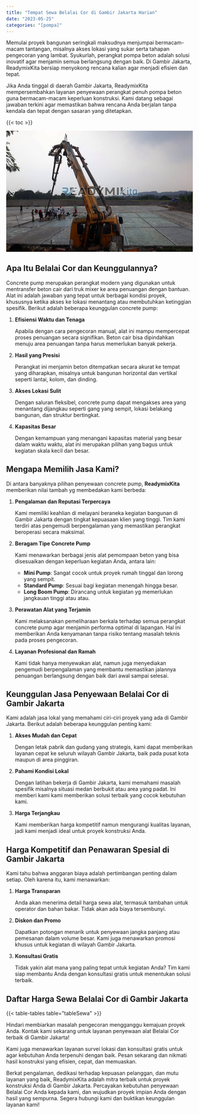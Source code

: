 ```yaml
---
title: "Tempat Sewa Belalai Cor di Gambir Jakarta Harian"
date: "2023-05-25"
categories: "[pompa]"
---
```


Memulai proyek bangunan seringkali maksudnya menjumpai bermacam-macam tantangan, misalnya akses lokasi yang sukar serta tahapan pengecoran yang lambat. Syukurlah, perangkat pompa beton adalah solusi inovatif agar menjamin semua berlangsung dengan baik. Di Gambir Jakarta, ReadymixKita bersiap menyokong rencana kalian agar menjadi efisien dan tepat.

Jika Anda tinggal di daerah Gambir Jakarta, ReadymixKita mempersembahkan layanan penyewaan perangkat penuh pompa beton guna bermacam-macam keperluan konstruksi. Kami datang sebagai jawaban terkini agar memastikan bahwa rencana Anda berjalan tanpa kendala dan tepat dengan sasaran yang ditetapkan.

{{< toc >}}

![Tempat Sewa Belalai Cor di Gambir Jakarta Harian](/images/pompa/sewa-pompa-06.jpg)

## Apa Itu Belalai Cor dan Keunggulannya?

Concrete pump merupakan perangkat modern yang digunakan untuk mentransfer beton cair dari truk mixer ke area penuangan dengan bantuan. Alat ini adalah jawaban yang tepat untuk berbagai kondisi proyek, khususnya ketika akses ke lokasi menantang atau membutuhkan ketinggian spesifik. Berikut adalah beberapa keunggulan concrete pump:

1. **Efisiensi Waktu dan Tenaga**

   Apabila dengan cara pengecoran manual, alat ini mampu mempercepat proses penuangan secara signifikan. Beton cair bisa dipindahkan menuju area penuangan tanpa harus memerlukan banyak pekerja.

2. **Hasil yang Presisi**

   Perangkat ini menjamin beton ditempatkan secara akurat ke tempat yang diharapkan, misalnya untuk bangunan horizontal dan vertikal seperti lantai, kolom, dan dinding.

3. **Akses Lokasi Sulit**

   Dengan saluran fleksibel, concrete pump dapat mengakses area yang menantang dijangkau seperti gang yang sempit, lokasi belakang bangunan, dan struktur bertingkat.

4. **Kapasitas Besar**

   Dengan kemampuan yang menangani kapasitas material yang besar dalam waktu waktu, alat ini merupakan pilihan yang bagus untuk kegiatan skala kecil dan besar.

## Mengapa Memilih Jasa Kami?

Di antara banyaknya pilihan penyewaan concrete pump, **ReadymixKita** memberikan nilai tambah yg membedakan kami berbeda:

1. **Pengalaman dan Reputasi Terpercaya**

   Kami memiliki keahlian di melayani beraneka kegiatan bangunan di Gambir Jakarta dengan tingkat kepuasaan klien yang tinggi. Tim kami terdiri atas pengemudi berpengalaman yang memastikan perangkat beroperasi secara maksimal.

2. **Beragam Tipe Concrete Pump**

   Kami menawarkan berbagai jenis alat pemompaan beton yang bisa disesuaikan dengan keperluan kegiatan Anda, antara lain:
   - **Mini Pump**: Sangat cocok untuk proyek rumah tinggal dan lorong yang sempit.
   - **Standard Pump**: Sesuai bagi kegiatan menengah hingga besar.
   - **Long Boom Pump**: Dirancang untuk kegiatan yg memerlukan jangkauan tinggi atau atau.

3. **Perawatan Alat yang Terjamin**

   Kami melaksanakan pemeliharaan berkala terhadap semua perangkat concrete pump agar menjamin performa optimal di lapangan. Hal ini memberikan Anda kenyamanan tanpa risiko tentang masalah teknis pada proses pengecoran.

4. **Layanan Profesional dan Ramah**

   Kami tidak hanya menyewakan alat, namun juga menyediakan pengemudi berpengalaman yang membantu memastikan jalannya penuangan berlangsung dengan baik dari awal sampai selesai.

## Keunggulan Jasa Penyewaan Belalai Cor di Gambir Jakarta

Kami adalah jasa lokal yang memahami ciri-ciri proyek yang ada di Gambir Jakarta. Berikut adalah beberapa keunggulan penting kami:

1. **Akses Mudah dan Cepat**

   Dengan letak pabrik dan gudang yang strategis, kami dapat memberikan layanan cepat ke seluruh wilayah Gambir Jakarta, baik pada pusat kota maupun di area pinggiran.

2. **Pahami Kondisi Lokal**

   Dengan latihan bekerja di Gambir Jakarta, kami memahami masalah spesifik misalnya situasi medan berbukit atau area yang padat. Ini memberi kami kami memberikan solusi terbaik yang cocok kebutuhan kami.

3. **Harga Terjangkau**

   Kami memberikan harga kompetitif namun mengurangi kualitas layanan, jadi kami menjadi ideal untuk proyek konstruksi Anda.

## Harga Kompetitif dan Penawaran Spesial di Gambir Jakarta

Kami tahu bahwa anggaran biaya adalah pertimbangan penting dalam setiap. Oleh karena itu, kami menawarkan:

1. **Harga Transparan**

   Anda akan menerima detail harga sewa alat, termasuk tambahan untuk operator dan bahan bakar. Tidak akan ada biaya tersembunyi.

2. **Diskon dan Promo**

   Dapatkan potongan menarik untuk penyewaan jangka panjang atau pemesanan dalam volume besar. Kami juga menawarkan promosi khusus untuk kegiatan di wilayah Gambir Jakarta.

3. **Konsultasi Gratis**

   Tidak yakin alat mana yang paling tepat untuk kegiatan Anda? Tim kami siap membantu Anda dengan konsultasi gratis untuk menentukan solusi terbaik.

## Daftar Harga Sewa Belalai Cor di Gambir Jakarta

{{< table-tables table="tableSewa" >}}

Hindari membiarkan masalah pengecoran mengganggu kemajuan proyek Anda. Kontak kami sekarang untuk layanan penyewaan alat Belalai Cor terbaik di Gambir Jakarta!

Kami juga menawarkan layanan survei lokasi dan konsultasi gratis untuk agar kebutuhan Anda terpenuhi dengan baik. Pesan sekarang dan nikmati hasil konstruksi yang efisien, cepat, dan memuaskan.

Berkat pengalaman, dedikasi terhadap kepuasan pelanggan, dan mutu layanan yang baik, ReadymixKita adalah mitra terbaik untuk proyek konstruksi Anda di Gambir Jakarta. Percayakan kebutuhan penyewaan Belalai Cor Anda kepada kami, dan wujudkan proyek impian Anda dengan hasil yang sempurna. Segera hubungi kami dan buktikan keunggulan layanan kami!